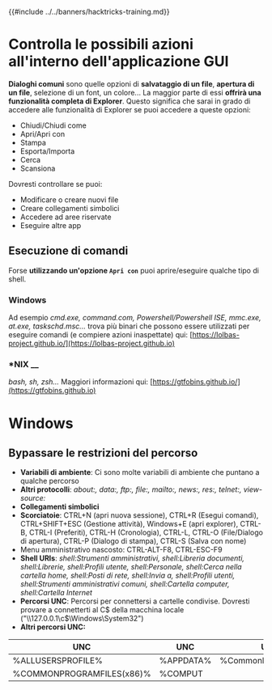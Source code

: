 {{#include ../../banners/hacktricks-training.md}}

# Controlla le possibili azioni all'interno dell'applicazione GUI

**Dialoghi comuni** sono quelle opzioni di **salvataggio di un file**, **apertura di un file**, selezione di un font, un colore... La maggior parte di essi **offrirà una funzionalità completa di Explorer**. Questo significa che sarai in grado di accedere alle funzionalità di Explorer se puoi accedere a queste opzioni:

- Chiudi/Chiudi come
- Apri/Apri con
- Stampa
- Esporta/Importa
- Cerca
- Scansiona

Dovresti controllare se puoi:

- Modificare o creare nuovi file
- Creare collegamenti simbolici
- Accedere ad aree riservate
- Eseguire altre app

## Esecuzione di comandi

Forse **utilizzando un'opzione `Apri con`** puoi aprire/eseguire qualche tipo di shell.

### Windows

Ad esempio _cmd.exe, command.com, Powershell/Powershell ISE, mmc.exe, at.exe, taskschd.msc..._ trova più binari che possono essere utilizzati per eseguire comandi (e compiere azioni inaspettate) qui: [https://lolbas-project.github.io/](https://lolbas-project.github.io)

### \*NIX \_\_

_bash, sh, zsh..._ Maggiori informazioni qui: [https://gtfobins.github.io/](https://gtfobins.github.io)

# Windows

## Bypassare le restrizioni del percorso

- **Variabili di ambiente**: Ci sono molte variabili di ambiente che puntano a qualche percorso
- **Altri protocolli**: _about:, data:, ftp:, file:, mailto:, news:, res:, telnet:, view-source:_
- **Collegamenti simbolici**
- **Scorciatoie**: CTRL+N (apri nuova sessione), CTRL+R (Esegui comandi), CTRL+SHIFT+ESC (Gestione attività), Windows+E (apri explorer), CTRL-B, CTRL-I (Preferiti), CTRL-H (Cronologia), CTRL-L, CTRL-O (File/Dialogo di apertura), CTRL-P (Dialogo di stampa), CTRL-S (Salva con nome)
- Menu amministrativo nascosto: CTRL-ALT-F8, CTRL-ESC-F9
- **Shell URIs**: _shell:Strumenti amministrativi, shell:Libreria documenti, shell:Librerie, shell:Profili utente, shell:Personale, shell:Cerca nella cartella home, shell:Posti di rete, shell:Invia a, shell:Profili utenti, shell:Strumenti amministrativi comuni, shell:Cartella computer, shell:Cartella Internet_
- **Percorsi UNC**: Percorsi per connettersi a cartelle condivise. Dovresti provare a connetterti al C$ della macchina locale ("\\\127.0.0.1\c$\Windows\System32")
- **Altri percorsi UNC:**

| UNC                       | UNC            | UNC                  |
| ------------------------- | -------------- | -------------------- |
| %ALLUSERSPROFILE%         | %APPDATA%      | %CommonProgramFiles% |
| %COMMONPROGRAMFILES(x86)% | %COMPUT
